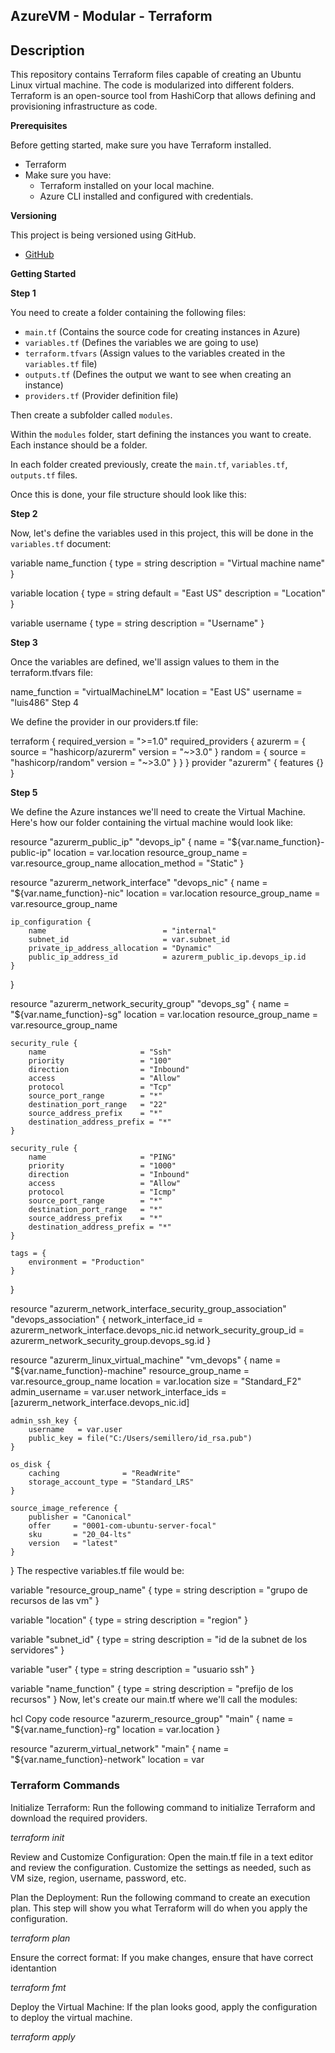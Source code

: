 ## AzureVM - Modular - Terraform

## Description

This repository contains Terraform files capable of creating an Ubuntu Linux virtual machine. The code is modularized into different folders. Terraform is an open-source tool from HashiCorp that allows defining and provisioning infrastructure as code.

**Prerequisites**

Before getting started, make sure you have Terraform installed.

- Terraform
- Make sure you have:
  - Terraform installed on your local machine.
  - Azure CLI installed and configured with credentials.

**Versioning**

This project is being versioned using GitHub.

- [GitHub](https://github.com/)

**Getting Started**

**Step 1**

You need to create a folder containing the following files:

- `main.tf` (Contains the source code for creating instances in Azure)
- `variables.tf` (Defines the variables we are going to use)
- `terraform.tfvars` (Assign values to the variables created in the `variables.tf` file)
- `outputs.tf` (Defines the output we want to see when creating an instance)
- `providers.tf` (Provider definition file)

Then create a subfolder called `modules`.

Within the `modules` folder, start defining the instances you want to create. Each instance should be a folder.

In each folder created previously, create the `main.tf`, `variables.tf`, `outputs.tf` files.

Once this is done, your file structure should look like this:

**Step 2**

Now, let's define the variables used in this project, this will be done in the `variables.tf` document:

variable name_function {
    type        = string
    description = "Virtual machine name"
}

variable location {
    type        = string
    default     = "East US"
    description = "Location"
}

variable username {
    type        = string
    description = "Username"
}

**Step 3**

Once the variables are defined, we'll assign values to them in the terraform.tfvars file:


name_function = "virtualMachineLM"
location      = "East US"
username      = "luis486"
Step 4

We define the provider in our providers.tf file:


terraform {
  required_version = ">=1.0"
  required_providers {
    azurerm = {
      source  = "hashicorp/azurerm"
      version = "~>3.0"
    }
    random = {
      source  = "hashicorp/random"
      version = "~>3.0"
    }
  }
}
provider "azurerm" {
  features {}
}

**Step 5**

We define the Azure instances we'll need to create the Virtual Machine. Here's how our folder containing the virtual machine would look like:

resource "azurerm_public_ip" "devops_ip" {
    name                = "${var.name_function}-public-ip"
    location            = var.location
    resource_group_name = var.resource_group_name
    allocation_method   = "Static"
}

resource "azurerm_network_interface" "devops_nic" {
    name                = "${var.name_function}-nic"
    location            = var.location
    resource_group_name = var.resource_group_name

    ip_configuration {
        name                          = "internal"
        subnet_id                     = var.subnet_id
        private_ip_address_allocation = "Dynamic"
        public_ip_address_id          = azurerm_public_ip.devops_ip.id
    }
}

resource "azurerm_network_security_group" "devops_sg" {
    name                = "${var.name_function}-sg"
    location            = var.location
    resource_group_name = var.resource_group_name

    security_rule {
        name                     = "Ssh"
        priority                 = "100"
        direction                = "Inbound"
        access                   = "Allow"
        protocol                 = "Tcp"
        source_port_range        = "*"
        destination_port_range   = "22"
        source_address_prefix    = "*"
        destination_address_prefix = "*"
    }

    security_rule {
        name                     = "PING"
        priority                 = "1000"
        direction                = "Inbound"
        access                   = "Allow"
        protocol                 = "Icmp"
        source_port_range        = "*"
        destination_port_range   = "*"
        source_address_prefix    = "*"
        destination_address_prefix = "*"
    }

    tags = {
        environment = "Production"
    }
}

resource "azurerm_network_interface_security_group_association" "devops_association" {
    network_interface_id      = azurerm_network_interface.devops_nic.id
    network_security_group_id = azurerm_network_security_group.devops_sg.id
}

resource "azurerm_linux_virtual_machine" "vm_devops" {
    name                  = "${var.name_function}-machine"
    resource_group_name   = var.resource_group_name
    location              = var.location
    size                  = "Standard_F2"
    admin_username        = var.user
    network_interface_ids = [azurerm_network_interface.devops_nic.id]

    admin_ssh_key {
        username   = var.user
        public_key = file("C:/Users/semillero/id_rsa.pub")
    }

    os_disk {
        caching              = "ReadWrite"
        storage_account_type = "Standard_LRS"
    }

    source_image_reference {
        publisher = "Canonical"
        offer     = "0001-com-ubuntu-server-focal"
        sku       = "20_04-lts"
        version   = "latest"
    }
}
The respective variables.tf file would be:


variable "resource_group_name" {
    type        = string
    description = "grupo de recursos de las vm"
}

variable "location" {
    type        = string
    description = "region"
}

variable "subnet_id" {
    type        = string
    description = "id de la subnet de los servidores"
}

variable "user" {
    type        = string
    description = "usuario ssh"
}

variable "name_function" {
    type        = string
    description = "prefijo de los recursos"
}
Now, let's create our main.tf where we'll call the modules:

hcl
Copy code
resource "azurerm_resource_group" "main" {
    name     = "${var.name_function}-rg"
    location = var.location
}

resource "azurerm_virtual_network" "main" {
    name                = "${var.name_function}-network"
    location            = var

### Terraform Commands

Initialize Terraform: Run the following command to initialize Terraform and download the required providers.

*terraform init*

Review and Customize Configuration: Open the main.tf file in a text editor and review the configuration. Customize the settings as needed, such as VM size, region, username, password, etc.

Plan the Deployment: Run the following command to create an execution plan. This step will show you what Terraform will do when you apply the configuration.

*terraform plan*

Ensure the correct format: If you make changes, ensure that have correct identantion

*terraform fmt*

Deploy the Virtual Machine: If the plan looks good, apply the configuration to deploy the virtual machine.

*terraform apply*
